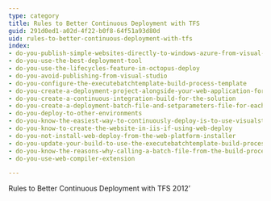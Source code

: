 ```yaml
---
type: category
title: Rules to Better Continuous Deployment with TFS
guid: 291d0ed1-a02d-4f22-b0f8-64f51a93d80d
uid: rules-to-better-continuous-deployment-with-tfs
index:
- do-you-publish-simple-websites-directly-to-windows-azure-from-visual-studio-online
- do-you-use-the-best-deployment-tool
- do-you-use-the-lifecycles-feature-in-octopus-deploy
- do-you-avoid-publishing-from-visual-studio
- do-you-configure-the-executebatchtemplate-build-process-template
- do-you-create-a-deployment-project-alongside-your-web-application-for-any-additional-deployment-steps
- do-you-create-a-continuous-integration-build-for-the-solution
- do-you-create-a-deployment-batch-file-and-setparameters-file-for-each-environment
- do-you-deploy-to-other-environments
- do-you-know-the-easiest-way-to-continuously-deploy-is-to-use-visualstudiocom-and-azure
- do-you-know-to-create-the-website-in-iis-if-using-web-deploy
- do-you-not-install-web-deploy-from-the-web-platform-installer
- do-you-update-your-build-to-use-the-executebatchtemplate-build-process-template
- do-you-know-the-reasons-why-calling-a-batch-file-from-the-build-process-template-is-better-than-deploying-directly-from-the-build
- do-you-use-web-compiler-extension

---
```


​​Rules to Better Continuous Deployment with TFS 2012’

